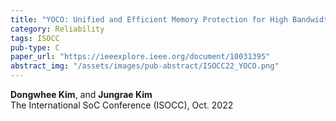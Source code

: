```yaml
---
title: "YOCO: Unified and Efficient Memory Protection for High Bandwidth Memory"
category: Reliability
tags: ISOCC
pub-type: C
paper_url: "https://ieeexplore.ieee.org/document/10031395"
abstract_img: "/assets/images/pub-abstract/ISOCC22_YOCO.png"
---
```


**Dongwhee Kim**, and **Jungrae Kim** <br>
The International SoC Conference (ISOCC), Oct. 2022
